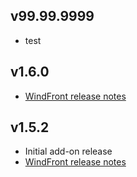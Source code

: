 ## v99.99.9999

- test

## v1.6.0

- [WindFront release notes](https://github.com/Nerivec/zigbee2mqtt-windfront/releases/tag/v1.6.0)

## v1.5.2

- Initial add-on release
- [WindFront release notes](https://github.com/Nerivec/zigbee2mqtt-windfront/releases/tag/v1.5.2)
